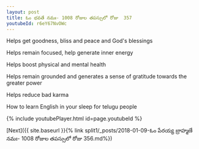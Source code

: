 ```yaml
---
layout: post
title: ఓం భవతే నమః- 1008 రోజుల తపస్సులో రోజు  357
youtubeId: r6eY67NvOWc
---
```

 
 
Helps get goodness, bliss and peace and God's blessings
 
Helps remain focused, help generate inner energy 
 
Helps boost physical and mental health 
 
Helps remain grounded and generates a sense of gratitude towards the greater power 
 
Helps reduce bad karma
 
How to learn English in your sleep for telugu people
 
 
 
 


{% include youtubePlayer.html id=page.youtubeId %}
 
[Next]({{ site.baseurl }}{% link split1/_posts/2018-01-09-ఓం పేరయ్య బ్రాహ్మణే నమః- 1008 రోజుల తపస్సులో రోజు  356.md%})
 
